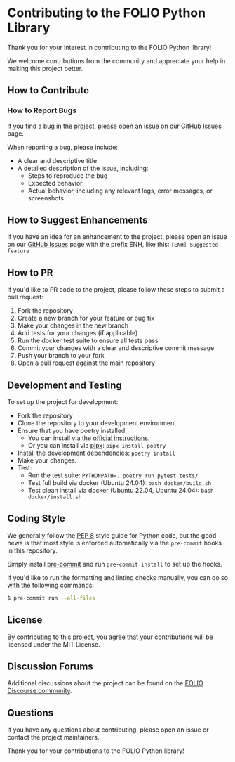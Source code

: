 # Contributing to the FOLIO Python Library

Thank you for your interest in contributing to the FOLIO Python library! 

We welcome contributions from the community and appreciate your help in making this project better.

## How to Contribute

### How to Report Bugs

If you find a bug in the project, please open an issue on our [GitHub Issues](https://github.com/alea-institute/folio-python/issues) page.

When reporting a bug, please include:
 - A clear and descriptive title
 - A detailed description of the issue, including:
   - Steps to reproduce the bug
   - Expected behavior
   - Actual behavior, including any relevant logs, error messages, or screenshots


## How to Suggest Enhancements

If you have an idea for an enhancement to the project, please open an issue on our [GitHub Issues](https://github.com/alea-institute/folio-python/issues) page
with the prefix ENH, like this:
`[ENH] Suggested feature`

## How to PR

If you'd like to PR code to the project, please follow these steps to submit a pull request:

1. Fork the repository
2. Create a new branch for your feature or bug fix
3. Make your changes in the new branch
4. Add tests for your changes (if applicable)
5. Run the docker test suite to ensure all tests pass
6. Commit your changes with a clear and descriptive commit message
7. Push your branch to your fork
8. Open a pull request against the main repository


## Development and Testing

To set up the project for development:

* Fork the repository
* Clone the repository to your development environment
* Ensure that you have poetry installed:
  - You can install via the [official instructions](https://python-poetry.org/docs/main/#installing-with-the-official-installer).
  - Or you can install via [pipx](https://github.com/pypa/pipx): `pipx install poetry`
* Install the development dependencies: `poetry install`
* Make your changes.
* Test:
  - Run the test suite: `PYTHONPATH=. poetry run pytest tests/`
  - Test full build via docker (Ubuntu 24.04): `bash docker/build.sh`
  - Test clean install via docker (Ubuntu 22.04, Ubuntu 24.04): `bash docker/install.sh`

## Coding Style

We generally follow the [PEP 8](https://pep8.org/) style guide for Python code, but the good news is that most style
is enforced automatically via the `pre-commit` hooks in this repository.

Simply install [pre-commit](https://pre-commit.com/) and run `pre-commit install` to set up the hooks. 

If you'd like to run the formatting and linting checks manually, you can do so with the following commands:
```bash
$ pre-commit run --all-files
```

## License

By contributing to this project, you agree that your contributions will be licensed under the MIT License.

## Discussion Forums

Additional discussions about the project can be found on the [FOLIO Discourse community](https://discourse.openlegalstandard.org/).

## Questions

If you have any questions about contributing, please open an issue or contact the project maintainers.

Thank you for your contributions to the FOLIO Python library!
